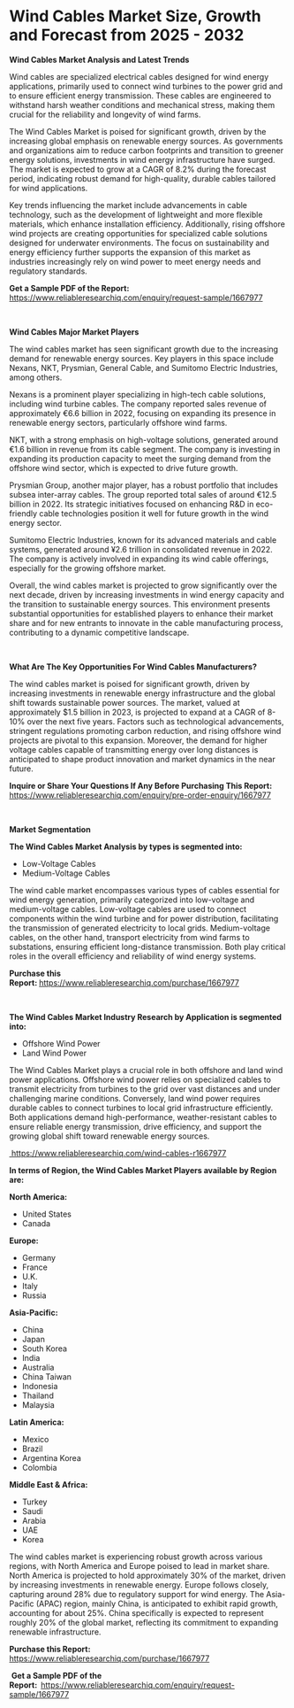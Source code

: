 <p><h1>Wind Cables Market Size, Growth and Forecast from 2025 - 2032</h1></p><p><strong>Wind Cables Market Analysis and Latest Trends</strong></p>
<p><p>Wind cables are specialized electrical cables designed for wind energy applications, primarily used to connect wind turbines to the power grid and to ensure efficient energy transmission. These cables are engineered to withstand harsh weather conditions and mechanical stress, making them crucial for the reliability and longevity of wind farms.</p><p>The Wind Cables Market is poised for significant growth, driven by the increasing global emphasis on renewable energy sources. As governments and organizations aim to reduce carbon footprints and transition to greener energy solutions, investments in wind energy infrastructure have surged. The market is expected to grow at a CAGR of 8.2% during the forecast period, indicating robust demand for high-quality, durable cables tailored for wind applications.</p><p>Key trends influencing the market include advancements in cable technology, such as the development of lightweight and more flexible materials, which enhance installation efficiency. Additionally, rising offshore wind projects are creating opportunities for specialized cable solutions designed for underwater environments. The focus on sustainability and energy efficiency further supports the expansion of this market as industries increasingly rely on wind power to meet energy needs and regulatory standards.</p></p>
<p><strong>Get a Sample PDF of the Report:&nbsp;</strong> <a href="https://www.reliableresearchiq.com/enquiry/request-sample/1667977?utm_campaign=2946&utm_medium=2&utm_source=Github&utm_content=ia&utm_term=17042025&utm_id=wind-cables">https://www.reliableresearchiq.com/enquiry/request-sample/1667977</a></p>
<p>&nbsp;</p>
<p><strong>Wind Cables Major Market Players</strong></p>
<p><p>The wind cables market has seen significant growth due to the increasing demand for renewable energy sources. Key players in this space include Nexans, NKT, Prysmian, General Cable, and Sumitomo Electric Industries, among others. </p><p>Nexans is a prominent player specializing in high-tech cable solutions, including wind turbine cables. The company reported sales revenue of approximately €6.6 billion in 2022, focusing on expanding its presence in renewable energy sectors, particularly offshore wind farms.</p><p>NKT, with a strong emphasis on high-voltage solutions, generated around €1.6 billion in revenue from its cable segment. The company is investing in expanding its production capacity to meet the surging demand from the offshore wind sector, which is expected to drive future growth.</p><p>Prysmian Group, another major player, has a robust portfolio that includes subsea inter-array cables. The group reported total sales of around €12.5 billion in 2022. Its strategic initiatives focused on enhancing R&D in eco-friendly cable technologies position it well for future growth in the wind energy sector.</p><p>Sumitomo Electric Industries, known for its advanced materials and cable systems, generated around ¥2.6 trillion in consolidated revenue in 2022. The company is actively involved in expanding its wind cable offerings, especially for the growing offshore market.</p><p>Overall, the wind cables market is projected to grow significantly over the next decade, driven by increasing investments in wind energy capacity and the transition to sustainable energy sources. This environment presents substantial opportunities for established players to enhance their market share and for new entrants to innovate in the cable manufacturing process, contributing to a dynamic competitive landscape.</p></p>
<p>&nbsp;</p>
<p><strong>What Are The Key Opportunities For Wind Cables Manufacturers?</strong></p>
<p><p>The wind cables market is poised for significant growth, driven by increasing investments in renewable energy infrastructure and the global shift towards sustainable power sources. The market, valued at approximately $1.5 billion in 2023, is projected to expand at a CAGR of 8-10% over the next five years. Factors such as technological advancements, stringent regulations promoting carbon reduction, and rising offshore wind projects are pivotal to this expansion. Moreover, the demand for higher voltage cables capable of transmitting energy over long distances is anticipated to shape product innovation and market dynamics in the near future.</p></p>
<p><strong>Inquire or Share Your Questions If Any Before Purchasing This Report:</strong> <a href="https://www.reliableresearchiq.com/enquiry/pre-order-enquiry/1667977?utm_campaign=2946&utm_medium=2&utm_source=Github&utm_content=ia&utm_term=17042025&utm_id=wind-cables">https://www.reliableresearchiq.com/enquiry/pre-order-enquiry/1667977</a></p>
<p>&nbsp;</p>
<p><strong>Market Segmentation</strong></p>
<p><strong>The Wind Cables Market Analysis by types is segmented into:</strong></p>
<p><ul><li>Low-Voltage Cables</li><li>Medium-Voltage Cables</li></ul></p>
<p><p>The wind cable market encompasses various types of cables essential for wind energy generation, primarily categorized into low-voltage and medium-voltage cables. Low-voltage cables are used to connect components within the wind turbine and for power distribution, facilitating the transmission of generated electricity to local grids. Medium-voltage cables, on the other hand, transport electricity from wind farms to substations, ensuring efficient long-distance transmission. Both play critical roles in the overall efficiency and reliability of wind energy systems.</p></p>
<p><strong>Purchase this Report:&nbsp;</strong><a href="https://www.reliableresearchiq.com/purchase/1667977?utm_campaign=2946&utm_medium=2&utm_source=Github&utm_content=ia&utm_term=17042025&utm_id=wind-cables">https://www.reliableresearchiq.com/purchase/1667977</a></p>
<p>&nbsp;</p>
<p><strong>The Wind Cables Market Industry Research by Application is segmented into:</strong></p>
<p><ul><li>Offshore Wind Power</li><li>Land Wind Power</li></ul></p>
<p><p>The Wind Cables Market plays a crucial role in both offshore and land wind power applications. Offshore wind power relies on specialized cables to transmit electricity from turbines to the grid over vast distances and under challenging marine conditions. Conversely, land wind power requires durable cables to connect turbines to local grid infrastructure efficiently. Both applications demand high-performance, weather-resistant cables to ensure reliable energy transmission, drive efficiency, and support the growing global shift toward renewable energy sources.</p></p>
<p><a href="https://www.reliableresearchiq.com/wind-cables-r1667977?utm_campaign=2946&utm_medium=2&utm_source=Github&utm_content=ia&utm_term=17042025&utm_id=wind-cables">&nbsp;https://www.reliableresearchiq.com/wind-cables-r1667977</a></p>
<p><strong>In terms of Region, the Wind Cables Market Players available by Region are:</strong></p>
<p>
    <p> <strong> North America: </strong>
        <ul>
            <li>United States</li>
            <li>Canada</li>
        </ul>
        </p> 
    <p> <strong> Europe: </strong>
        <ul>
            <li>Germany</li>
            <li>France</li>
            <li>U.K.</li>
            <li>Italy</li>
            <li>Russia</li>
        </ul>
        </p> 
    <p> <strong> Asia-Pacific: </strong>
        <ul>
            <li>China</li>
            <li>Japan</li>
            <li>South Korea</li>
            <li>India</li>
            <li>Australia</li>
            <li>China Taiwan</li>
            <li>Indonesia</li>
            <li>Thailand</li>
            <li>Malaysia</li>
        </ul>
        </p> 
    <p> <strong> Latin America: </strong>
        <ul>
            <li>Mexico</li>
            <li>Brazil</li>
            <li>Argentina Korea</li>
            <li>Colombia</li>
        </ul>
        </p> 
    <p> <strong> Middle East & Africa: </strong>
        <ul>
            <li>Turkey</li>
            <li>Saudi</li>
            <li>Arabia</li>
            <li>UAE</li>
            <li>Korea</li>
        </ul>
    </p>
    </p>
<p><p>The wind cables market is experiencing robust growth across various regions, with North America and Europe poised to lead in market share. North America is projected to hold approximately 30% of the market, driven by increasing investments in renewable energy. Europe follows closely, capturing around 28% due to regulatory support for wind energy. The Asia-Pacific (APAC) region, mainly China, is anticipated to exhibit rapid growth, accounting for about 25%. China specifically is expected to represent roughly 20% of the global market, reflecting its commitment to expanding renewable infrastructure.</p></p>
<p><strong>Purchase this Report: </strong><a href="https://www.reliableresearchiq.com/purchase/1667977?utm_campaign=2946&utm_medium=2&utm_source=Github&utm_content=ia&utm_term=17042025&utm_id=wind-cables">https://www.reliableresearchiq.com/purchase/1667977</a></p>
<p>&nbsp;<strong>Get a Sample PDF of the Report:&nbsp;&nbsp;</strong><a href="https://www.reliableresearchiq.com/enquiry/request-sample/1667977?utm_campaign=2946&utm_medium=2&utm_source=Github&utm_content=ia&utm_term=17042025&utm_id=wind-cables">https://www.reliableresearchiq.com/enquiry/request-sample/1667977</a></p>
<p><strong></strong></p>
<p><p></p><p></p><p></p></p>